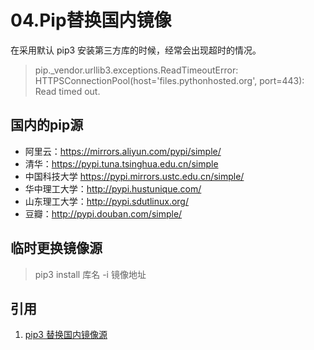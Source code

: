 # 04.Pip替换国内镜像

在采用默认 pip3 安装第三方库的时候，经常会出现超时的情况。
> pip._vendor.urllib3.exceptions.ReadTimeoutError: HTTPSConnectionPool(host='files.pythonhosted.org', port=443): Read timed out.

## 国内的pip源
- 阿里云：https://mirrors.aliyun.com/pypi/simple/ 
- 清华：https://pypi.tuna.tsinghua.edu.cn/simple 
- 中国科技大学 https://pypi.mirrors.ustc.edu.cn/simple/ 
- 华中理工大学：http://pypi.hustunique.com/ 
- 山东理工大学：http://pypi.sdutlinux.org/ 
- 豆瓣：http://pypi.douban.com/simple/ 

## 临时更换镜像源

> pip3 install 库名 -i 镜像地址

## 引用
1. [pip3 替换国内镜像源](https://cloud.tencent.com/developer/article/1520882)
